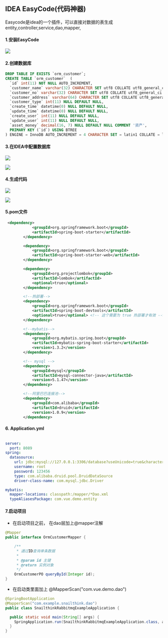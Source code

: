 ## IDEA EasyCode(代码神器)



 Easycode是idea的一个插件，可以直接对数据的表生成entity,controller,service,dao,mapper,



#### 1.安装EasyCode

![](https://gitee.com/VincentBlog/image/raw/master/image/20210518152542.png)



#### 2.创建数据库

````sql
DROP TABLE IF EXISTS `orm_customer`;
CREATE TABLE `orm_customer`  (
  `id` int(11) NOT NULL AUTO_INCREMENT,
  `customer_name` varchar(32) CHARACTER SET utf8 COLLATE utf8_general_ci NULL DEFAULT NULL,
  `customer_no` varchar(32) CHARACTER SET utf8 COLLATE utf8_general_ci NULL DEFAULT NULL,
  `customer_address` varchar(64) CHARACTER SET utf8 COLLATE utf8_general_ci NULL DEFAULT NULL,
  `customer_type` int(11) NULL DEFAULT NULL,
  `create_time` datetime(0) NULL DEFAULT NULL,
  `update_time` datetime(0) NULL DEFAULT NULL,
  `create_user` int(11) NULL DEFAULT NULL,
  `update_user` int(11) NULL DEFAULT NULL,
  `asset_money` decimal(16, 7) NULL DEFAULT NULL COMMENT '资产',
  PRIMARY KEY (`id`) USING BTREE
) ENGINE = InnoDB AUTO_INCREMENT = 4 CHARACTER SET = latin1 COLLATE = latin1_swedish_ci ROW_FORMAT = Dynamic;
````



#### 3.在IDEA中配置数据库

![](https://gitee.com/VincentBlog/image/raw/master/image/20210518152543.png)

![](https://gitee.com/VincentBlog/image/raw/master/image/20210518152544.png)

#### 4.生成代码

![](https://gitee.com/VincentBlog/image/raw/master/image/20210518152545.png)

![](https://gitee.com/VincentBlog/image/raw/master/image/20210518152546.png)



#### 5.pom文件

```xml
 <dependency>
            <groupId>org.springframework.boot</groupId>
            <artifactId>spring-boot-starter</artifactId>
        </dependency>

        <dependency>
            <groupId>org.springframework.boot</groupId>
            <artifactId>spring-boot-starter-web</artifactId>
        </dependency>

        <dependency>
            <groupId>org.projectlombok</groupId>
            <artifactId>lombok</artifactId>
            <optional>true</optional>
        </dependency>

        <!--热部署-->
        <dependency>
            <groupId>org.springframework.boot</groupId>
            <artifactId>spring-boot-devtools</artifactId>
            <optional>true</optional> <!-- 这个需要为 true 热部署才有效 -->
        </dependency>

        <!--mybatis-->
        <dependency>
            <groupId>org.mybatis.spring.boot</groupId>
            <artifactId>mybatis-spring-boot-starter</artifactId>
            <version>1.3.2</version>
        </dependency>

        <!-- mysql -->
        <dependency>
            <groupId>mysql</groupId>
            <artifactId>mysql-connector-java</artifactId>
            <version>5.1.47</version>
        </dependency>

        <!--阿里巴巴连接池-->
        <dependency>
            <groupId>com.alibaba</groupId>
            <artifactId>druid</artifactId>
            <version>1.0.9</version>
        </dependency>
```

#### 6. Application.yml 

```yaml

server:
  port: 8089
spring:
  datasource:
    url: jdbc:mysql://127.0.0.1:3306/database?useUnicode=true&characterEncoding=UTF-8
    username: root
    password: 123456
    type: com.alibaba.druid.pool.DruidDataSource
    driver-class-name: com.mysql.jdbc.Driver

mybatis:
  mapper-locations: classpath:/mapper/*Dao.xml
  typeAliasesPackage: com.vue.demo.entity
```

#### 7.启动项目

- 在启动项目之前， 在dao层加上@mapper注解 

```java
@Mapper
public interface OrmCustomerMapper {

    /**
     * 通过ID查询单条数据
     *
     * @param id 主键
     * @return 实例对象
     */
    OrmCustomerPO queryById(Integer id);
}

```



-  在启动类里面加上 @MapperScan("com.vue.demo.dao") 

```java
@SpringBootApplication
@MapperScan("com.example.snailthink.dao")
public class SnailthinkRabbitmqExampleApplication {

  public static void main(String[] args) {
    SpringApplication.run(SnailthinkRabbitmqExampleApplication.class, args);
  }
}

```

